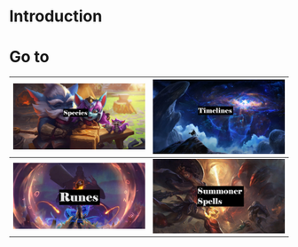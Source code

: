 # Introduction

# Go to
| [<img src="https://github.com/Sebastianhju/Runeterra-5e/blob/main/img-FP/FP-Yordles.Png">](https://github.com/Sebastianhju/Runeterra-5e/blob/main/Species.md) |[<img src="https://github.com/Sebastianhju/Runeterra-5e/blob/main/img-FP/FP-Lore.png">](https://github.com/Sebastianhju/Runeterra-5e/blob/main/Timelines.md)
|---|---|
| [<img src="https://github.com/Sebastianhju/Runeterra-5e/blob/main/img-FP/FP-Runes.png">](https://github.com/Sebastianhju/Runeterra-5e/blob/main/Runes.md) | [<img src="https://github.com/Sebastianhju/Runeterra-5e/blob/main/img-FP/FP-SummonerSpell.png">](https://github.com/Sebastianhju/Runeterra-5e/blob/main/SummonerSpells.md) |
